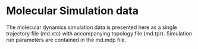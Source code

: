 # Molecular Simulation data
The molecular dynamics simulation data is presented here as a single trajectory file (md.xtc) with accompanying topology file (md.tpr). 
Simulation run parameters are contained in the md.mdp file.
